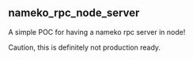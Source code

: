 ## nameko_rpc_node_server

A simple POC for having a nameko rpc server in node!

Caution, this is definitely not production ready.
